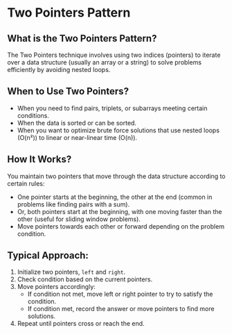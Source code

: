 # Two Pointers Pattern

## What is the Two Pointers Pattern?
The Two Pointers technique involves using two indices (pointers) to iterate over a data structure (usually an array or a string) to solve problems efficiently by avoiding nested loops.

## When to Use Two Pointers?
- When you need to find pairs, triplets, or subarrays meeting certain conditions.
- When the data is sorted or can be sorted.
- When you want to optimize brute force solutions that use nested loops (O(n²)) to linear or near-linear time (O(n)).

## How It Works?
You maintain two pointers that move through the data structure according to certain rules:
- One pointer starts at the beginning, the other at the end (common in problems like finding pairs with a sum).
- Or, both pointers start at the beginning, with one moving faster than the other (useful for sliding window problems).
- Move pointers towards each other or forward depending on the problem condition.

## Typical Approach:
1. Initialize two pointers, `left` and `right`.
2. Check condition based on the current pointers.
3. Move pointers accordingly:
   - If condition not met, move left or right pointer to try to satisfy the condition.
   - If condition met, record the answer or move pointers to find more solutions.
4. Repeat until pointers cross or reach the end.